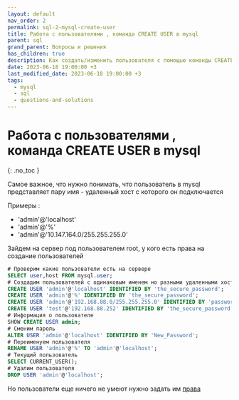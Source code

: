 ```yaml
---
layout: default
nav_order: 2
permalink: sql-2-mysql-create-user
title: Работа с пользователями , команда CREATE USER в mysql
parent: sql
grand_parent: Вопросы и решения
has_children: true
description: Как создать/изменить пользователя с помощью команды CREATE USER
date: 2023-06-18 19:00:00 +3
last_modified_date: 2023-06-18 19:00:00 +3
tags:
  - mysql
  - sql
  - questions-and-solutions
---
```


# Работа с пользователями , команда CREATE USER в mysql
{: .no_toc }

Самое важное, что нужно понимать, что пользователь в mysql представляет пару имя - удаленный хост с которого он подключается

Примеры :

- 'admin'@'localhost'
- 'admin'@'%'
- 'admin'@'10.147.164.0/255.255.255.0'

Зайдем на сервер под пользователем root, у кого есть права на создание пользователей

```sql
# Проверим какие пользователи есть на сервере
SELECT user,host FROM mysql.user;
# Создадим пользователей с одинаковым именем но разными удаленными хостами, здесь можно все более точечьно настраивать
CREATE USER 'admin'@'localhost' IDENTIFIED BY 'the_secure_password';
CREATE USER 'admin'@'%' IDENTIFIED BY 'the_secure_password';
CREATE USER 'admin'@'192.168.88.0/255.255.255.0' IDENTIFIED BY 'password_here';
CREATE USER 'test'@'192.168.88.252' IDENTIFIED BY 'the_secure_password';
# Информация о пользователе
SHOW CREATE USER admin;
# Сменим пароль
ALTER USER 'admin'@'localhost' IDENTIFIED BY 'New_Password';
# Переименуем пользователя
RENAME USER 'admin'@'%' TO 'admin'@'localhost';
# Текущий пользователь
SELECT CURRENT_USER();
# Удалим пользователя
DROP USER 'admin'@'localhost';
```

Но пользователи еще ничего не умеют нужно задать им [права](https://lexusalex.ru/sql-3-grant)